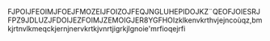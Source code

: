 FJPOIJFEOIMJFOEJFMOZEIJFOIZOJFEQJNGLUHEPIDOJKZ¨QEOFJOIESRJFPZ9JDLUZJFDOIJEZFOIMJZEMOIGJER8YGFHOIzklkenvkrthvjejncoùqz,bmkjrtnvlkmeqckjernjnervkrtkjvnrtjigrkjlgnoie'mrfioqejrfi
